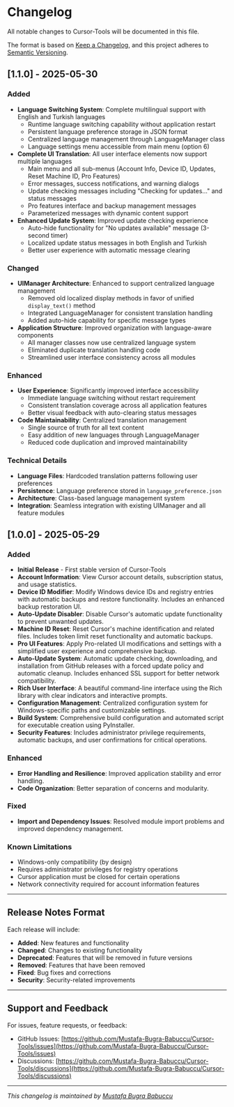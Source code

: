 # Changelog

All notable changes to Cursor-Tools will be documented in this file.

The format is based on [Keep a Changelog](https://keepachangelog.com/en/1.0.0/),
and this project adheres to [Semantic Versioning](https://semver.org/spec/v2.0.0.html).

## [1.1.0] - 2025-05-30

### Added
- **Language Switching System**: Complete multilingual support with English and Turkish languages
  - Runtime language switching capability without application restart
  - Persistent language preference storage in JSON format
  - Centralized language management through LanguageManager class
  - Language settings menu accessible from main menu (option 6)
- **Complete UI Translation**: All user interface elements now support multiple languages
  - Main menu and all sub-menus (Account Info, Device ID, Updates, Reset Machine ID, Pro Features)
  - Error messages, success notifications, and warning dialogs
  - Update checking messages including "Checking for updates..." and status messages
  - Pro features interface and backup management messages
  - Parameterized messages with dynamic content support
- **Enhanced Update System**: Improved update checking experience
  - Auto-hide functionality for "No updates available" message (3-second timer)
  - Localized update status messages in both English and Turkish
  - Better user experience with automatic message clearing

### Changed
- **UIManager Architecture**: Enhanced to support centralized language management
  - Removed old localized display methods in favor of unified `display_text()` method
  - Integrated LanguageManager for consistent translation handling
  - Added auto-hide capability for specific message types
- **Application Structure**: Improved organization with language-aware components
  - All manager classes now use centralized language system
  - Eliminated duplicate translation handling code
  - Streamlined user interface consistency across all modules

### Enhanced
- **User Experience**: Significantly improved interface accessibility
  - Immediate language switching without restart requirement
  - Consistent translation coverage across all application features
  - Better visual feedback with auto-clearing status messages
- **Code Maintainability**: Centralized translation management
  - Single source of truth for all text content
  - Easy addition of new languages through LanguageManager
  - Reduced code duplication and improved maintainability

### Technical Details
- **Language Files**: Hardcoded translation patterns following user preferences
- **Persistence**: Language preference stored in `language_preference.json`
- **Architecture**: Class-based language management system
- **Integration**: Seamless integration with existing UIManager and all feature modules

## [1.0.0] - 2025-05-29

### Added
- **Initial Release** - First stable version of Cursor-Tools
- **Account Information**: View Cursor account details, subscription status, and usage statistics.
- **Device ID Modifier**: Modify Windows device IDs and registry entries with automatic backups and restore functionality. Includes an enhanced backup restoration UI.
- **Auto-Update Disabler**: Disable Cursor's automatic update functionality to prevent unwanted updates.
- **Machine ID Reset**: Reset Cursor's machine identification and related files. Includes token limit reset functionality and automatic backups.
- **Pro UI Features**: Apply Pro-related UI modifications and settings with a simplified user experience and comprehensive backup.
- **Auto-Update System**: Automatic update checking, downloading, and installation from GitHub releases with a forced update policy and automatic cleanup. Includes enhanced SSL support for better network compatibility.
- **Rich User Interface**: A beautiful command-line interface using the Rich library with clear indicators and interactive prompts.
- **Configuration Management**: Centralized configuration system for Windows-specific paths and customizable settings.
- **Build System**: Comprehensive build configuration and automated script for executable creation using PyInstaller.
- **Security Features**: Includes administrator privilege requirements, automatic backups, and user confirmations for critical operations.

### Enhanced
- **Error Handling and Resilience**: Improved application stability and error handling.
- **Code Organization**: Better separation of concerns and modularity.

### Fixed
- **Import and Dependency Issues**: Resolved module import problems and improved dependency management.

### Known Limitations
- Windows-only compatibility (by design)
- Requires administrator privileges for registry operations
- Cursor application must be closed for certain operations
- Network connectivity required for account information features

---

## Release Notes Format

Each release will include:
- **Added**: New features and functionality
- **Changed**: Changes to existing functionality
- **Deprecated**: Features that will be removed in future versions
- **Removed**: Features that have been removed
- **Fixed**: Bug fixes and corrections
- **Security**: Security-related improvements

---

## Support and Feedback

For issues, feature requests, or feedback:
- GitHub Issues: [https://github.com/Mustafa-Bugra-Babuccu/Cursor-Tools/issues](https://github.com/Mustafa-Bugra-Babuccu/Cursor-Tools/issues)
- Discussions: [https://github.com/Mustafa-Bugra-Babuccu/Cursor-Tools/discussions](https://github.com/Mustafa-Bugra-Babuccu/Cursor-Tools/discussions)

---

*This changelog is maintained by [Mustafa Bugra Babuccu](https://github.com/Mustafa-Bugra-Babuccu)*
